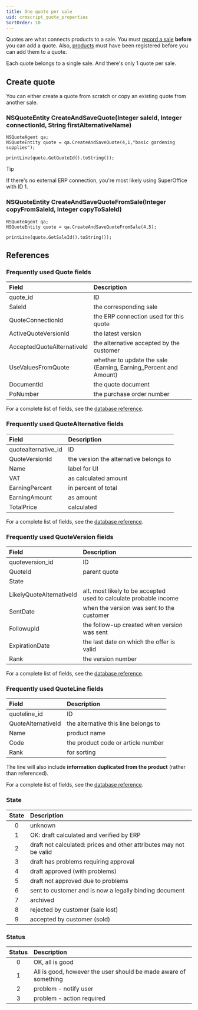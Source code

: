 ```yaml
---
title: One quote per sale
uid: crmscript_quote_properties
SortOrder: 10
---
```


Quotes are what connects products to a sale. You must [record a sale](../sales/leads.md) **before** you can add a quote. Also, [products](./products.md) must have been registered before you can add them to a quote.

Each quote belongs to a single sale. And there's only 1 quote per sale.

## Create quote

You can either create a quote from scratch or copy an existing quote from another sale.

### NSQuoteEntity CreateAndSaveQuote(Integer saleId, Integer connectionId, String firstAlternativeName)

```crmscript!
NSQuoteAgent qa;
NSQuoteEntity quote = qa.CreateAndSaveQuote(4,1,"basic gardening supplies");

printLine(quote.GetQuoteId().toString());
```

> [!TIP]
> If there's no external ERP connection, you're most likely using SuperOffice with ID 1.

### NSQuoteEntity CreateAndSaveQuoteFromSale(Integer copyFromSaleId, Integer copyToSaleId)

```crmscript!
NSQuoteAgent qa;
NSQuoteEntity quote = qa.CreateAndSaveQuoteFromSale(4,5);

printLine(quote.GetSaleId().toString());
```

## References

### Frequently used Quote fields

| Field                | Description                               |
|:---------------------|:------------------------------------------|
| quote_id             | ID                                        |
| SaleId               | the corresponding sale                    |
| QuoteConnectionId    | the ERP connection used for this quote    |
| ActiveQuoteVersionId | the latest version                        |
| AcceptedQuoteAlternativeId | the alternative accepted by the customer |
| UseValuesFromQuote   | whether to update the sale (Earning, Earning_Percent and Amount) |
| DocumentId           | the quote document                        |
| PoNumber             | the purchase order number                 |

For a complete list of fields, see the [database reference](https://community.superoffice.com/documentation/SDK/SO.Database/html/Tables-Quote.htm).

### Frequently used QuoteAlternative fields

| Field                | Description                               |
|:---------------------|:------------------------------------------|
| quotealternative_id  | ID                                        |
| QuoteVersionId       | the version the alternative belongs to    |
| Name                 | label for UI                              |
| VAT                  | as calculated amount                      |
| EarningPercent       | in percent of total                       |
| EarningAmount        | as amount                                 |
| TotalPrice           | calculated                                |

For a complete list of fields, see the [database reference](https://community.superoffice.com/documentation/SDK/SO.Database/html/Tables-QuoteAlternative.htm).

### Frequently used QuoteVersion fields

| Field                | Description                               |
|:---------------------|:------------------------------------------|
| quoteversion_id      | ID                                        |
| QuoteId              | parent quote                              |
| State                |                                           |
| LikelyQuoteAlternativeId | alt. most likely to be accepted<br />used to calculate probable income |
| SentDate             | when the version was sent to the customer |
| FollowupId           | the follow-up created when version was sent |
| ExpirationDate       | the last date on which the offer is valid |
| Rank                 | the version number                        |

For a complete list of fields, see the [database reference](https://community.superoffice.com/documentation/SDK/SO.Database/html/Tables-QuoteVersion.htm).

### Frequently used QuoteLine fields

| Field                | Description                               |
|:---------------------|:------------------------------------------|
| quoteline_id         | ID                                        |
| QuoteAlternativeId   | the alternative this line belongs to      |
| Name                 | product name                              |
| Code                 | the product code or article number        |
| Rank                 | for sorting                               |

The line will also include **information duplicated from the product** (rather than referenced).

For a complete list of fields, see the [database reference](https://community.superoffice.com/documentation/SDK/SO.Database/html/Tables-QuoteLine.htm).

### State

| State | Description                               |
|:-----:|:------------------------------------------|
| 0     | unknown                                   |
| 1     | OK: draft calculated and verified by ERP  |
| 2     | draft not calculated: prices and other attributes may not be valid |
| 3     | draft has problems requiring approval     |
| 4     | draft approved (with problems)            |
| 5     | draft not approved due to problems        |
| 6     | sent to customer and is now a legally binding document |
| 7     | archived                                  |
| 8     | rejected by customer (sale lost)          |
| 9     | accepted by customer (sold)               |

### Status

| Status | Description                               |
|:------:|:------------------------------------------|
| 0      | OK, all is good                           |
| 1      | All is good, however the user should be made aware of something |
| 2      | problem - notify user                     |
| 3      | problem - action required                 |
